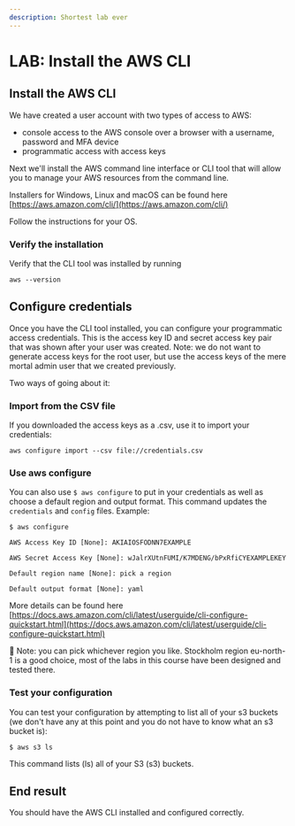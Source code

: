 ```yaml
---
description: Shortest lab ever
---
```


# LAB: Install the AWS CLI

## Install the AWS CLI&#x20;

We have created a user account with two types of access to AWS:

* console access to the AWS console over a browser with a username, password and MFA device
* programmatic access with access keys

Next we'll install the AWS command line interface or CLI tool that will allow you to manage your AWS resources from the command line.

Installers for Windows, Linux and macOS can be found here [https://aws.amazon.com/cli/](https://aws.amazon.com/cli/)

Follow the instructions for your OS.&#x20;

### Verify the installation

Verify that the CLI tool was installed by running&#x20;

`aws --version`&#x20;

## Configure credentials&#x20;

Once you have the CLI tool installed, you can configure your programmatic access credentials. This is the access key ID and secret access key pair that was shown after your user was created. Note: we do not want to generate access keys for the root user, but use the access keys of the mere mortal admin user that we created previously.

Two ways of going about it:

### Import from the CSV file

If you downloaded the access keys as a .csv, use it to import your credentials:

`aws configure import --csv file://credentials.csv`

### Use aws configure&#x20;

You can also use `$ aws configure` to put in your credentials as well as choose a default region and output format. This command updates the `credentials` and `config` files. Example:

`$ aws configure`&#x20;

`AWS Access Key ID [None]: AKIAIOSFODNN7EXAMPLE`

`AWS Secret Access Key [None]: wJalrXUtnFUMI/K7MDENG/bPxRfiCYEXAMPLEKEY`&#x20;

`Default region name [None]: pick a region`

`Default output format [None]: yaml`

More details can be found here [https://docs.aws.amazon.com/cli/latest/userguide/cli-configure-quickstart.html](https://docs.aws.amazon.com/cli/latest/userguide/cli-configure-quickstart.html)

🎯 Note: you can pick whichever region you like. Stockholm region eu-north-1 is a good choice, most of the labs in this course have been designed and tested there.&#x20;

### Test your configuration

You can test your configuration by attempting to list all of your s3 buckets (we don't have any at this point and you do not have to know what an s3 bucket is):

`$ aws s3 ls`

This command lists (ls) all of your S3 (s3) buckets.&#x20;

## End result

You should have the AWS CLI installed and configured correctly.&#x20;
